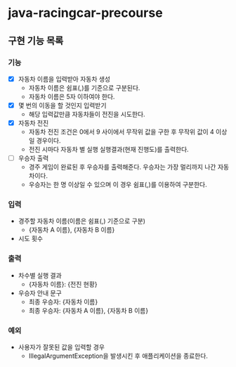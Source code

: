 # java-racingcar-precourse

## 구현 기능 목록 

### 기능
- [x] 자동차 이름을 입력받아 자동차 생성
  - 자동차 이름은 쉼표(,)를 기준으로 구분된다. 
  - 자동차 이름은 5자 이하여야 한다.
- [x] 몇 번의 이동을 할 것인지 입력받기
  - 해당 입력값만큼 자동차들이 전진을 시도한다.
- [x] 자동차 전진
  - 자동차 전진 조건은 0에서 9 사이에서 무작위 값을 구한 후 무작위 값이 4 이상일 경우이다.
  - 전진 시마다 자동차 별 실행 실행결과(현재 진행도)를 출력한다.
- [ ] 우승자 출력
  - 경주 게임이 완료된 후 우승자를 출력해준다. 우승자는 가장 멀리까지 나간 자동차이다.
  - 우승자는 한 명 이상일 수 있으며 이 경우 쉼표(,)를 이용하여 구분한다.

### 입력
- 경주할 자동차 이름(이름은 쉼표(,) 기준으로 구분)
  - {자동차 A 이름}, {자동차 B 이름}
- 시도 횟수

### 출력
- 차수별 실행 결과
  - {자동차 이름}: {전진 현황}
- 우승자 안내 문구
  - 최종 우승자: {자동차 이름}
  - 최종 우승자: {자동차 A 이름}, {자동차 B 이름}

  
### 예외
- 사용자가 잘못된 값을 입력할 경우
  - IllegalArgumentException을 발생시킨 후 애플리케이션을 종료한다.
